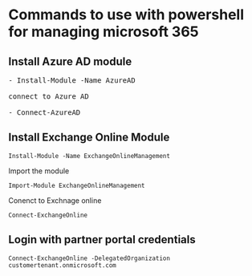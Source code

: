 # Commands to use with powershell for managing microsoft 365 
## Install Azure AD module
<pre>
- Install-Module -Name AzureAD

connect to Azure AD

- Connect-AzureAD
</pre>
## Install Exchange Online Module
```
Install-Module -Name ExchangeOnlineManagement
```
Import the module
```
Import-Module ExchangeOnlineManagement
```
Conenct to Exchnage online
```
Connect-ExchangeOnline
```
## Login with partner portal credentials
```
Connect-ExchangeOnline -DelegatedOrganization customertenant.onmicrosoft.com
```
